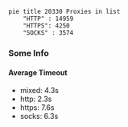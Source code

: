 
```mermaid
pie title 20330 Proxies in list
    "HTTP" : 14959
    "HTTPS": 4250
    "SOCKS" : 3574
```

### Some Info
#### Average Timeout

- mixed: 4.3s
- http: 2.3s
- https: 7.6s
- socks: 6.3s